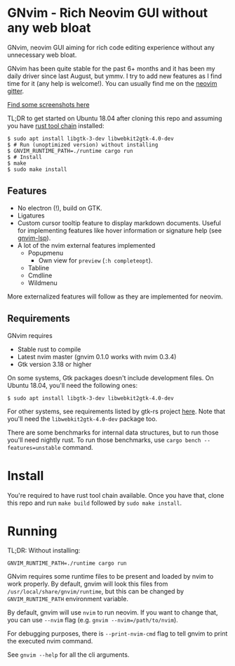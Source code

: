 # GNvim - Rich Neovim GUI without any web bloat

GNvim, neovim GUI aiming for rich code editing experience without any
unnecessary web bloat.

GNvim has been quite stable for the past 6+ months and it has been my daily
driver since last August, but ymmv. I try to add new features as I find time
for it (any help is welcome!). You can usually find me on the
[neovim gitter](https://gitter.im/neovim/neovim).

[Find some screenshots here](https://github.com/vhakulinen/gnvim/wiki)

TL;DR to get started on Ubuntu 18.04 after cloning this repo and assuming
you have [rust tool chain](https://rustup.rs/) installed:

```
$ sudo apt install libgtk-3-dev libwebkit2gtk-4.0-dev
$ # Run (unoptimized version) without installing
$ GNVIM_RUNTIME_PATH=./runtime cargo run
$ # Install
$ make
$ sudo make install
```

## Features

* No electron (!), build on GTK.
* Ligatures
* Custom cursor tooltip feature to display markdown documents.
  Useful for implementing features like hover information or signature help
  (see [gnvim-lsp](https://github.com/vhakulinen/gnvim-lsp)).
* A lot of the nvim external features implemented
    - Popupmenu
        * Own view for `preview` (`:h completeopt`).
    - Tabline
    - Cmdline
    - Wildmenu

More externalized features will follow as they are implemented for neovim.

## Requirements

GNvim requires

* Stable rust to compile
* Latest nvim master (gnvim 0.1.0 works with nvim 0.3.4)
* Gtk version 3.18 or higher

On some systems, Gtk packages doesn't include development files. On Ubuntu
18.04, you'll need the following ones:

```
$ sudo apt install libgtk-3-dev libwebkit2gtk-4.0-dev
```

For other systems, see requirements listed by gtk-rs project [here](https://gtk-rs.org/docs-src/requirements.html).
Note that you'll need the `libwebkit2gtk-4.0-dev` package too.

There are some benchmarks for internal data structures, but to run those you'll
need nightly rust. To run those benchmarks, use `cargo bench --features=unstable`
command.

# Install

You're required to have rust tool chain available. Once you have that, clone
this repo and run `make build` followed by `sudo make install`.

# Running

TL;DR: Without installing:

```
GNVIM_RUNTIME_PATH=./runtime cargo run
```

GNvim requires some runtime files to be present and loaded by nvim to work
properly. By default, gnvim will look this files from `/usr/local/share/gnvim/runtime`,
but this can be changed by `GNVIM_RUNTIME_PATH` environment variable.

By default, gnvim will use `nvim` to run neovim. If you want to change that,
you can use `--nvim` flag (e.g. `gnvim --nvim=/path/to/nvim`).

For debugging purposes, there is `--print-nvim-cmd` flag to tell gnvim to print
the executed nvim command.

See `gnvim --help` for all the cli arguments.

